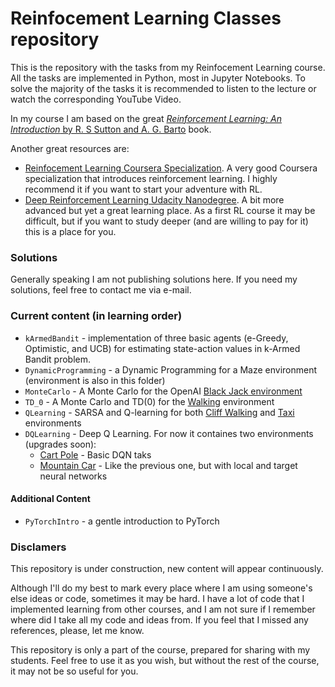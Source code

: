 # Reinfocement Learning Classes repository
This is the repository with the tasks from my Reinfocement Learning course. All the tasks are implemented in Python, most in Jupyter Notebooks. To solve the majority of the tasks it is recommended to listen to the lecture or watch the corresponding YouTube Video.

In my course I am based on the great [*Reinforcement Learning: An Introduction* by R. S Sutton and A. G. Barto]( http://incompleteideas.net/book/the-book.html) book.

Another great resources are:
- [Reinfocement Learning Coursera Specialization](https://www.coursera.org/specializations/reinforcement-learning). A very good Coursera specialization that introduces reinforcement learning. I highly recommend it if you want to start your adventure with RL.
- [Deep Reinforcement Learning Udacity Nanodegree](https://www.udacity.com/course/deep-reinforcement-learning-nanodegree--nd893). A bit more advanced but yet a great learning place. As a first RL course it may be difficult, but if you want to study deeper (and are willing to pay for it) this is a place for you.

### Solutions
Generally speaking I am not publishing solutions here. If you need my solutions, feel free to contact me via e-mail.

### Current content (in learning order)
- `kArmedBandit` - implementation of three basic agents (e-Greedy, Optimistic, and UCB) for estimating state-action values in k-Armed Bandit problem.
- `DynamicProgramming` - a Dynamic Programming for a Maze environment (environment is also in this folder)
- `MonteCarlo` - A Monte Carlo for the OpenAI [Black Jack environment](https://www.gymlibrary.dev/environments/toy_text/blackjack/)
- `TD_0` - A Monte Carlo and TD(0) for the [Walking](https://github.com/PrzemekSekula/gym-walking) environment
- `QLearning` - SARSA and Q-learning for both [Cliff Walking](https://www.gymlibrary.dev/environments/toy_text/cliff_walking/) and [Taxi](https://www.gymlibrary.dev/environments/toy_text/taxi/) environments
- `DQLearning` - Deep Q Learning. For now it containes two environments (upgrades soon):
    - [Cart Pole](https://www.gymlibrary.dev/environments/classic_control/cart_pole/) - Basic DQN taks
    - [Mountain Car](https://www.gymlibrary.dev/environments/classic_control/mountain_car/) - Like the previous one, but with local and target neural networks

#### Additional Content
- `PyTorchIntro` - a gentle introduction to PyTorch



### Disclamers 
This repository is under construction, new content will appear continuously. 

Although I'll do my best to mark every place where I am using someone's else ideas or code, sometimes it may be hard. I have a lot of code that I implemented learning from other courses, and I am not sure if I remember where did I take all my code and ideas from. If you feel that I missed any references, please, let me know.

This repository is only a part of the course, prepared for sharing with my students. Feel free to use it as you wish, but without the rest of the course, it may not be so useful for you.